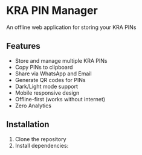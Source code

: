 # KRA PIN Manager

An offline web application for storing your KRA PINs 
## Features

- Store and manage multiple KRA PINs
- Copy PINs to clipboard
- Share via WhatsApp and Email
- Generate QR codes for PINs
- Dark/Light mode support
- Mobile responsive design
- Offline-first (works without internet)
- Zero Analytics

## Installation

1. Clone the repository
2. Install dependencies: 